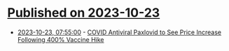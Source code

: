 # [Published on 2023-10-23](index.md)

* [2023-10-23, 07:55:00](https://soylentnews.org/article.pl?sid=23/10/22/0436211&from=rss) - [COVID Antiviral Paxlovid to See Price Increase Following 400% Vaccine Hike](https://soylentnews.org/article.pl?sid=23/10/22/0436211&from=rss)

